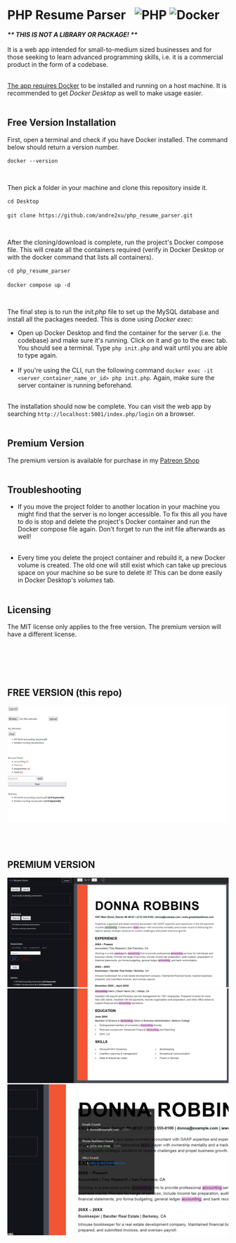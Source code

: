# PHP Resume Parser &nbsp; ![PHP](https://img.shields.io/badge/php-%23777BB4.svg?style=for-the-badge&logo=php&logoColor=white) ![Docker](https://img.shields.io/badge/docker-%230db7ed.svg?style=for-the-badge&logo=docker&logoColor=white)<br>

***\*\* THIS IS NOT A LIBRARY OR PACKAGE! \*\****<br><br>
It is a web app intended for small-to-medium sized businesses and for those seeking to learn advanced programming skills, i.e. it is a commercial product in the form of a codebase.
<br><br>

<ins>The app requires Docker</ins> to be installed and running on a host machine. It is recommended to get *Docker Desktop* as well to make usage easier.
<br><br>

## Free Version Installation
First, open a terminal and check if you have Docker installed. The command below should return a version number.
```
docker --version
```
<br>

Then pick a folder in your machine and clone this repository inside it.
```
cd Desktop

git clone https://github.com/andre2xu/php_resume_parser.git
```
<br>

After the cloning/download is complete, run the project's Docker compose file. This will create all the containers required (verify in Docker Desktop or with the docker command that lists all containers).
```
cd php_resume_parser

docker compose up -d
```
<br>

The final step is to run the *init.php* file to set up the MySQL database and install all the packages needed. This is done using *Docker exec*:

- Open up Docker Desktop and find the container for the server (i.e. the codebase) and make sure it's running. Click on it and go to the exec tab. You should see a terminal. Type `php init.php` and wait until you are able to type again.
<br><br>
- If you're using the CLI, run the following command `docker exec -it <server_container_name_or_id> php init.php`. Again, make sure the server container is running beforehand.
<br><br>

The installation should now be complete. You can visit the web app by searching `http://localhost:5001/index.php/login` on a browser.
<br><br>

## Premium Version
The premium version is available for purchase in my [Patreon Shop](https://patreon.com/AndrewsPetProjects?utm_medium=unknown&utm_source=join_link&utm_campaign=creatorshare_creator&utm_content=copyLink)
<br><br>

## Troubleshooting
- If you move the project folder to another location in your machine you might find that the server is no longer accessible. To fix this all you have to do is stop and delete the project's Docker container and run the Docker compose file again. Don't forget to run the init file afterwards as well!
<br><br>

- Every time you delete the project container and rebuild it, a new Docker volume is created. The old one will still exist which can take up precious space on your machine so be sure to delete it! This can be done easily in Docker Desktop's *volumes* tab.
<br><br>

## Licensing
The MIT license only applies to the free version. The premium version will have a different license.

<br><br><br><br>

## FREE VERSION (this repo)
![Free Version Dashboard](./demo/free%20version%20dashboard.png)
<br><br><br><br>

## PREMIUM VERSION
![Premium Version Dashboard 1](./demo/premium%20version%20dashboard%201.png)
![Premium Version Dashboard 2](./demo/premium%20version%20dashboard%202.png)
![Premium Version Dashboard 3](./demo/premium%20version%20dashboard%203.png)